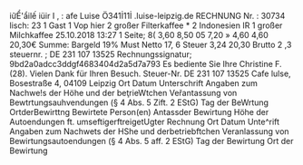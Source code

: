 iữỂ'ẩilế iüir I , : afe Luise Ö341İ11İ .luise-leipzig.de RECHNUNG Nr. : 30734 lisch: 23 1 Gast 1 Vop hier 2 großer Filterkaffee * 2 Indonesien IR 1 großer Milchkaffee 25.10.2018 13:27 1 Seite; 8( 3,60 8,50 05 7,20 » 4,60 4,60 20,30€ Summe: Bargeld 19% Must Netto 17, 6 Steuer 3,24 20,30 Brutto 2 ,3 steuernr. ; DE 231 107 13525 Rechnungssignatur; 9bd2a0adcc3ddgf4683404d2a5d7a793 Es bediente Sie Ihre Christine F. (28). Vielen Dank für Ihren Besuch. Steuer-Nr. DE 231 107 13525 Cafe lulse, Bosestraße 4, 04109 Leipzig Ort Datum Unterschrift Angaben zum Nachwe!s der Höhe und der beţrieWtchen Veřantassung von Bewtrtungsauhvendungen (§ 4 Abs. 5 Zift. 2 EStG) Tag der BeWrtung OrtderBewirttng Bewirtete Person(en) Antassder Bewirtung Höhe der Autoendungen ft. umseftigerftreigetUgter Rechnung Ort Datum Unte^rift Angaben zum Nachwets der HShe und derbetriebftchen Veranlassung von Bewirtungsautoendungen (§ 4 Abs. 5 aff. 2 EStG) Tag der Bewirtung Ort der Bewirtung
